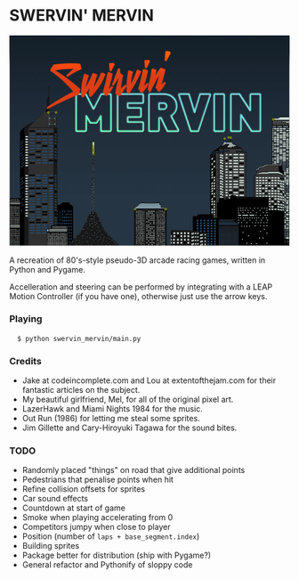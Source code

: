 # SWERVIN' MERVIN

![Swervin' Mervin](/lib/box.png?raw=true "Swervin' Mervin")

A recreation of 80's-style pseudo-3D arcade racing games, written in Python and Pygame.

Accelleration and steering can be performed by integrating with a LEAP Motion Controller (if you have one), otherwise just use the arrow keys.

### Playing

```
  $ python swervin_mervin/main.py 
```

### Credits

  * Jake at codeincomplete.com and Lou at extentofthejam.com for their fantastic articles on the subject.
  * My beautiful girlfriend, Mel, for all of the original pixel art.
  * LazerHawk and Miami Nights 1984 for the music.
  * Out Run (1986) for letting me steal some sprites.
  * Jim Gillette and Cary-Hiroyuki Tagawa for the sound bites.

### TODO
  
  * Randomly placed "things" on road that give additional points
  * Pedestrians that penalise points when hit
  * Refine collision offsets for sprites
  * Car sound effects
  * Countdown at start of game
  * Smoke when playing accelerating from 0
  * Competitors jumpy when close to player
  * Position (number of `laps + base_segment.index`)
  * Building sprites
  * Package better for distribution (ship with Pygame?)
  * General refactor and Pythonify of sloppy code
